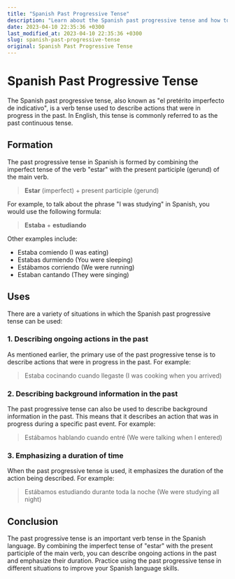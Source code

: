 ```yaml
---
title: "Spanish Past Progressive Tense"
description: "Learn about the Spanish past progressive tense and how to form and use it in various situations."
date: 2023-04-10 22:35:36 +0300
last_modified_at: 2023-04-10 22:35:36 +0300
slug: spanish-past-progressive-tense
original: Spanish Past Progressive Tense
---
```

# Spanish Past Progressive Tense

The Spanish past progressive tense, also known as "el pretérito imperfecto de indicativo", is a verb tense used to describe actions that were in progress in the past. In English, this tense is commonly referred to as the past continuous tense. 

## Formation

The past progressive tense in Spanish is formed by combining the imperfect tense of the verb "estar" with the present participle (gerund) of the main verb.

> **Estar** (imperfect) + present participle (gerund)

For example, to talk about the phrase "I was studying" in Spanish, you would use the following formula:

> **Estaba** + **estudiando**

Other examples include:
- Estaba comiendo (I was eating)
- Estabas durmiendo (You were sleeping)
- Estábamos corriendo (We were running)
- Estaban cantando (They were singing)

## Uses

There are a variety of situations in which the Spanish past progressive tense can be used:

### 1. Describing ongoing actions in the past

As mentioned earlier, the primary use of the past progressive tense is to describe actions that were in progress in the past. For example:

> Estaba cocinando cuando llegaste (I was cooking when you arrived)

### 2. Describing background information in the past

The past progressive tense can also be used to describe background information in the past. This means that it describes an action that was in progress during a specific past event. For example:

> Estábamos hablando cuando entré (We were talking when I entered)

### 3. Emphasizing a duration of time

When the past progressive tense is used, it emphasizes the duration of the action being described. For example:

> Estábamos estudiando durante toda la noche (We were studying all night)

## Conclusion

The past progressive tense is an important verb tense in the Spanish language. By combining the imperfect tense of "estar" with the present participle of the main verb, you can describe ongoing actions in the past and emphasize their duration. Practice using the past progressive tense in different situations to improve your Spanish language skills.